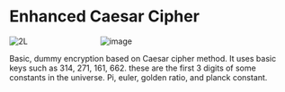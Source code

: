 # Enhanced Caesar Cipher

![2L](https://github.com/sertaci/Basic-Encryption-Decryption/assets/74237094/6facd2b3-4dca-4f52-8e57-b462ee4aa8a3)
&emsp; &emsp; &emsp; &emsp; &emsp; &emsp; &emsp; ![image](https://github.com/sertaci/Basic-Encryption-Decryption/assets/74237094/4e212e36-5e19-40f7-8d32-04c688b1540a)

Basic, dummy encryption based on Caesar cipher method. It uses basic keys such as 314, 271, 161, 662. these are the first 3 digits of some constants in the universe. Pi, euler, golden ratio, and planck constant.

